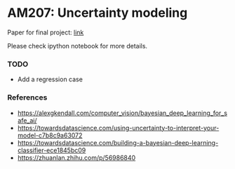 # AM207: Uncertainty modeling

Paper for final project: [link](https://papers.nips.cc/paper/7141-what-uncertainties-do-we-need-in-bayesian-deep-learning-for-computer-vision.pdf)

Please check ipython notebook for more details.

### TODO

- Add a regression case

### References

* https://alexgkendall.com/computer_vision/bayesian_deep_learning_for_safe_ai/
* https://towardsdatascience.com/using-uncertainty-to-interpret-your-model-c7b8c9a63072
* https://towardsdatascience.com/building-a-bayesian-deep-learning-classifier-ece1845bc09
* https://zhuanlan.zhihu.com/p/56986840